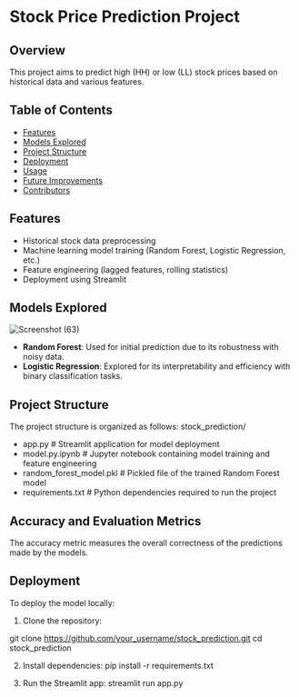 

# Stock Price Prediction Project

## Overview

This project aims to predict high (HH) or low (LL) stock prices based on historical data and various features.

## Table of Contents

- [Features](#features)
- [Models Explored](#models-explored)
- [Project Structure](#project-structure)
- [Deployment](#deployment)
- [Usage](#usage)
- [Future Improvements](#future-improvements)
- [Contributors](#contributors)

## Features

- Historical stock data preprocessing
- Machine learning model training (Random Forest, Logistic Regression, etc.)
- Feature engineering (lagged features, rolling statistics)
- Deployment using Streamlit

## Models Explored
![Screenshot (63)](https://github.com/patilvrushali7/stock_prediction/assets/93309661/45ce699e-620f-4633-9eff-3d9bcbc3d8e4)

- **Random Forest**: Used for initial prediction due to its robustness with noisy data.
- **Logistic Regression**: Explored for its interpretability and efficiency with binary classification tasks.

## Project Structure

The project structure is organized as follows:
stock_prediction/

- app.py # Streamlit application for model deployment
- model.py.ipynb # Jupyter notebook containing model training and feature engineering
- random_forest_model.pkl # Pickled file of the trained Random Forest model
- requirements.txt # Python dependencies required to run the project

 ## Accuracy and Evaluation Metrics

The accuracy metric measures the overall correctness of the predictions made by the models.


## Deployment

To deploy the model locally:

1. Clone the repository:

git clone https://github.com/your_username/stock_prediction.git
cd stock_prediction


2. Install dependencies:
   pip install -r requirements.txt

3. Run the Streamlit app:
   streamlit run app.py



